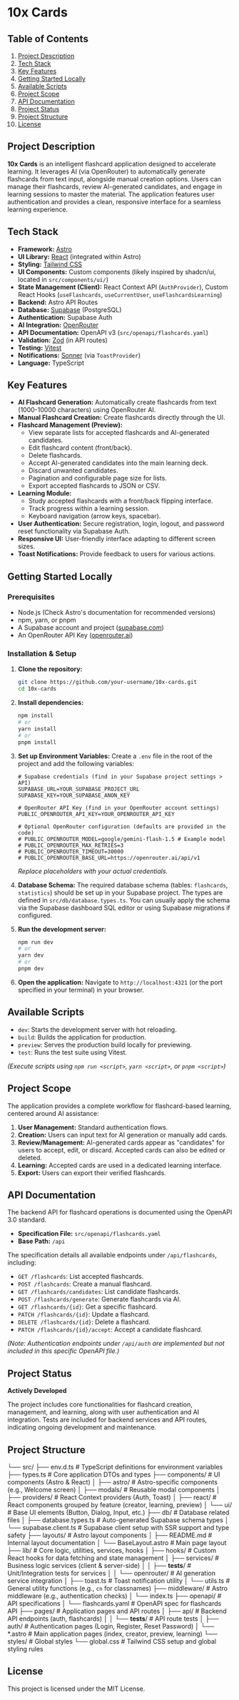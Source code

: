 # 10x Cards

## Table of Contents

1.  [Project Description](#project-description)
2.  [Tech Stack](#tech-stack)
3.  [Key Features](#key-features)
4.  [Getting Started Locally](#getting-started-locally)
5.  [Available Scripts](#available-scripts)
6.  [Project Scope](#project-scope)
7.  [API Documentation](#api-documentation)
8.  [Project Status](#project-status)
9.  [Project Structure](#project-structure)
10. [License](#license)

## Project Description

**10x Cards** is an intelligent flashcard application designed to accelerate learning. It leverages AI (via OpenRouter) to automatically generate flashcards from text input, alongside manual creation options. Users can manage their flashcards, review AI-generated candidates, and engage in learning sessions to master the material. The application features user authentication and provides a clean, responsive interface for a seamless learning experience.

## Tech Stack

- **Framework:** [Astro](https://astro.build/)
- **UI Library:** [React](https://reactjs.org/) (integrated within Astro)
- **Styling:** [Tailwind CSS](https://tailwindcss.com/)
- **UI Components:** Custom components (likely inspired by shadcn/ui, located in `src/components/ui/`)
- **State Management (Client):** React Context API (`AuthProvider`), Custom React Hooks (`useFlashcards`, `useCurrentUser`, `useFlashcardsLearning`)
- **Backend:** Astro API Routes
- **Database:** [Supabase](https://supabase.io/) (PostgreSQL)
- **Authentication:** Supabase Auth
- **AI Integration:** [OpenRouter](https://openrouter.ai/)
- **API Documentation:** OpenAPI v3 (`src/openapi/flashcards.yaml`)
- **Validation:** [Zod](https://zod.dev/) (in API routes)
- **Testing:** [Vitest](https://vitest.dev/)
- **Notifications:** [Sonner](https://sonner.emilkowal.ski/) (via `ToastProvider`)
- **Language:** TypeScript

## Key Features

- **AI Flashcard Generation:** Automatically create flashcards from text (1000-10000 characters) using OpenRouter AI.
- **Manual Flashcard Creation:** Create flashcards directly through the UI.
- **Flashcard Management (Preview):**
  - View separate lists for accepted flashcards and AI-generated candidates.
  - Edit flashcard content (front/back).
  - Delete flashcards.
  - Accept AI-generated candidates into the main learning deck.
  - Discard unwanted candidates.
  - Pagination and configurable page size for lists.
  - Export accepted flashcards to JSON or CSV.
- **Learning Module:**
  - Study accepted flashcards with a front/back flipping interface.
  - Track progress within a learning session.
  - Keyboard navigation (arrow keys, spacebar).
- **User Authentication:** Secure registration, login, logout, and password reset functionality via Supabase Auth.
- **Responsive UI:** User-friendly interface adapting to different screen sizes.
- **Toast Notifications:** Provide feedback to users for various actions.

## Getting Started Locally

### Prerequisites

- Node.js (Check Astro's documentation for recommended versions)
- npm, yarn, or pnpm
- A Supabase account and project ([supabase.com](https://supabase.com/))
- An OpenRouter API Key ([openrouter.ai](https://openrouter.ai/))

### Installation & Setup

1.  **Clone the repository:**

    ```bash
    git clone https://github.com/your-username/10x-cards.git
    cd 10x-cards
    ```

2.  **Install dependencies:**

    ```bash
    npm install
    # or
    yarn install
    # or
    pnpm install
    ```

3.  **Set up Environment Variables:**
    Create a `.env` file in the root of the project and add the following variables:

    ```dotenv
    # Supabase credentials (find in your Supabase project settings > API)
    SUPABASE_URL=YOUR_SUPABASE_PROJECT_URL
    SUPABASE_KEY=YOUR_SUPABASE_ANON_KEY

    # OpenRouter API Key (find in your OpenRouter account settings)
    PUBLIC_OPENROUTER_API_KEY=YOUR_OPENROUTER_API_KEY

    # Optional OpenRouter configuration (defaults are provided in the code)
    # PUBLIC_OPENROUTER_MODEL=google/gemini-flash-1.5 # Example model
    # PUBLIC_OPENROUTER_MAX_RETRIES=3
    # PUBLIC_OPENROUTER_TIMEOUT=30000
    # PUBLIC_OPENROUTER_BASE_URL=https://openrouter.ai/api/v1
    ```

    _Replace placeholders with your actual credentials._

4.  **Database Schema:**
    The required database schema (tables: `flashcards`, `statistics`) should be set up in your Supabase project. The types are defined in `src/db/database.types.ts`. You can usually apply the schema via the Supabase dashboard SQL editor or using Supabase migrations if configured.

5.  **Run the development server:**

    ```bash
    npm run dev
    # or
    yarn dev
    # or
    pnpm dev
    ```

6.  **Open the application:**
    Navigate to `http://localhost:4321` (or the port specified in your terminal) in your browser.

## Available Scripts

- `dev`: Starts the development server with hot reloading.
- `build`: Builds the application for production.
- `preview`: Serves the production build locally for previewing.
- `test`: Runs the test suite using Vitest.

_(Execute scripts using `npm run <script>`, `yarn <script>`, or `pnpm <script>`)_

## Project Scope

The application provides a complete workflow for flashcard-based learning, centered around AI assistance:

1.  **User Management:** Standard authentication flows.
2.  **Creation:** Users can input text for AI generation or manually add cards.
3.  **Review/Management:** AI-generated cards appear as "candidates" for users to accept, edit, or discard. Accepted cards can also be edited or deleted.
4.  **Learning:** Accepted cards are used in a dedicated learning interface.
5.  **Export:** Users can export their verified flashcards.

## API Documentation

The backend API for flashcard operations is documented using the OpenAPI 3.0 standard.

- **Specification File:** `src/openapi/flashcards.yaml`
- **Base Path:** `/api`

The specification details all available endpoints under `/api/flashcards`, including:

- `GET /flashcards`: List accepted flashcards.
- `POST /flashcards`: Create a manual flashcard.
- `GET /flashcards/candidates`: List candidate flashcards.
- `POST /flashcards/generate`: Generate flashcards via AI.
- `GET /flashcards/{id}`: Get a specific flashcard.
- `PATCH /flashcards/{id}`: Update a flashcard.
- `DELETE /flashcards/{id}`: Delete a flashcard.
- `PATCH /flashcards/{id}/accept`: Accept a candidate flashcard.

_(Note: Authentication endpoints under `/api/auth` are implemented but not included in this specific OpenAPI file.)_

## Project Status

**Actively Developed**

The project includes core functionalities for flashcard creation, management, and learning, along with user authentication and AI integration. Tests are included for backend services and API routes, indicating ongoing development and maintenance.

## Project Structure

└── src/
├── env.d.ts # TypeScript definitions for environment variables
├── types.ts # Core application DTOs and types
├── components/ # UI components (Astro & React)
│ ├── astro/ # Astro-specific components (e.g., Welcome screen)
│ ├── modals/ # Reusable modal components
│ ├── providers/ # React Context providers (Auth, Toast)
│ ├── react/ # React components grouped by feature (creator, learning, preview)
│ └── ui/ # Base UI elements (Button, Dialog, Input, etc.)
├── db/ # Database related files
│ ├── database.types.ts # Auto-generated Supabase schema types
│ └── supabase.client.ts # Supabase client setup with SSR support and type safety
├── layouts/ # Astro layout components
│ ├── README.md # Internal layout documentation
│ └── BaseLayout.astro # Main page layout
├── lib/ # Core logic, utilities, services, hooks
│ ├── hooks/ # Custom React hooks for data fetching and state management
│ ├── services/ # Business logic services (client & server-side)
│ │ ├── **tests**/ # Unit/Integration tests for services
│ │ └── openrouter/ # AI generation service integration
│ ├── toast.ts # Toast notification utility
│ └── utils.ts # General utility functions (e.g., `cn` for classnames)
├── middleware/ # Astro middleware (e.g., authentication checks)
│ └── index.ts
├── openapi/ # API specifications
│ └── flashcards.yaml # OpenAPI spec for flashcards API
├── pages/ # Application pages and API routes
│ ├── api/ # Backend API endpoints (auth, flashcards)
│ │ └── **tests**/ # API route tests
│ ├── auth/ # Authentication pages (Login, Register, Reset Password)
│ └── \*.astro # Main application pages (index, creator, preview, learning)
└── styles/ # Global styles
└── global.css # Tailwind CSS setup and global styling rules

## License

This project is licensed under the MIT License.
